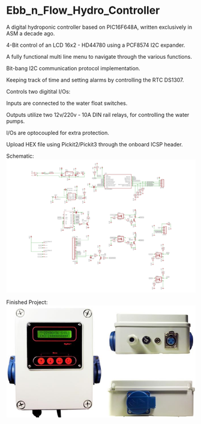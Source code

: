 # Ebb_n_Flow_Hydro_Controller
A digital hydroponic controller based on PIC16F648A, written exclusively in ASM a decade ago.

4-Bit control of an LCD 16x2 - HD44780 using a PCF8574 I2C expander.

A fully functional multi line menu to navigate through the various functions.

Bit-bang I2C communication protocol implementation.

Keeping track of time and setting alarms by controlling the RTC DS1307.

Controls two digitital I/Os:

Inputs are connected to the water float switches.

Outputs utilize two 12v/220v - 10A DIN rail relays, for controlling the water pumps.

I/Os are optocoupled for extra protection.

Upload HEX file using Pickit2/Pickit3 through the onboard ICSP header.

Schematic:
![image](https://github.com/pargyropoulos/Ebb_n_Flow_Hydro_Controller/blob/aaa3a61dfd625b33cdeaa33ab16f7a8a368f2810/PCB/shcematic.png)

Finished Project:
![image](https://github.com/pargyropoulos/Ebb_n_Flow_Hydro_Controller/blob/6df0419a8ad1f117804a3522efc8b418cdfc7c99/Pics/_All.jpg)
